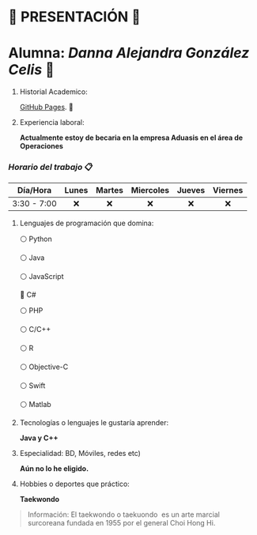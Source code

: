 # :diamond_shape_with_a_dot_inside:	 PRESENTACIÓN :diamond_shape_with_a_dot_inside:	  
  
# Alumna: *Danna Alejandra González Celis* :raising_hand:

1. Historial Academico:  
   
   [GitHub Pages](https://siie.nlaredo.tecnm.mx/Alumno#:~:text=Kardex%20Acreditado-,Materia,%2D%2D,-Kardex%20Ingl%C3%A9s). 	:link:

2. Experiencia laboral:  
   
    **Actualmente estoy de becaria en la empresa Aduasis en el área de Operaciones**

### **_Horario del trabajo_** :clipboard: 
| Día/Hora   | Lunes | Martes | Miercoles | Jueves | Viernes  |
| :-------:  |:-----:|:------:|  :-----:  | :-----:| :-----:  |
|3:30 - 7:00 |  :x:  |  :x:   |  :x:      |  :x:   |   :x:    |

1. Lenguajes de programación que domina:
   
   :white_circle: Python  

   :white_circle: Java  

   :white_circle: JavaScript  

   :radio_button: C#  

   :white_circle: PHP  

   :white_circle: C/C++  

   :white_circle: R  

   :white_circle: Objective-C  

   :white_circle: Swift  

   :white_circle: Matlab  


2. Tecnologías o lenguajes le gustaría aprender:  
   
   **Java y C++**

3. Especialidad: BD, Móviles, redes etc)  
   
   **Aún no lo he eligido.**

4. Hobbies o deportes que práctico:   
   
   **Taekwondo**

> Información: El taekwondo​ o taekuondo​ ​ es un arte marcial surcoreana fundada en 1955 por el general Choi Hong Hi.

